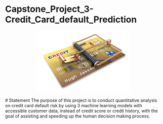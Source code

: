 # Capstone_Project_3-Credit_Card_default_Prediction

<p align="center">
  <img width="300" height="200" src="https://github.com/dileep-rawat/Capstone_Project_3-Credit_Card_default_Prediction/blob/main/credit%20card%20Default.jpeg">
</p>
# Statement
The purpose of this project is to conduct quantitative analysis on credit card default risk by using 3 machine learning models with accessible customer data, instead of credit score or credit history, with the goal of assisting and speeding up the human decision making process.

